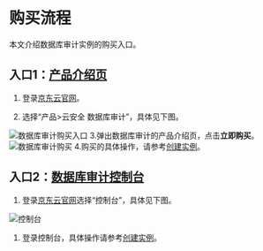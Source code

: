 # 购买流程

  本文介绍数据库审计实例的购买入口。

 ## 入口1：[产品介绍页](http://www.jdcloud.com/cn/products/database-audit)

 1. 登录[京东云官网](http://www.jdcloud.com/cn/)。

 2. 选择“产品>云安全 数据库审计”，具体见下图。

![数据库审计购买入口](/cn/image/Database-Audit/数据库审计购买入口.png)
 3.弹出数据库审计的产品介绍页，点击**立即购买**。
![数据库审计购买](/cn/image/Database-Audit/数据库审计购买.png)
  4.购买的具体操作，请参考[创建实例](/cn/database-audit/Create-Instance.md)。

 ## 入口2：[数据库审计控制台](https://dbaudit.jdcloud.com/instance)
1. 登录[京东云官网](http://www.jdcloud.com/cn/)选择“控制台”，具体见下图。 

![控制台](/cn/image/Database-Audit/控制台.png)

1. 登录控制台，具体操作请参考[创建实例](/cn/database-audit/Create-Instance.md)。

